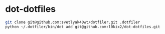 # dot-dotfiles

```sh
git clone git@github.com:svetlyak40wt/dotfiler.git .dotfiler
python ~/.dotfiler/bin/dot add git@github.com:l0kix2/dot-dotfiles.git
```
